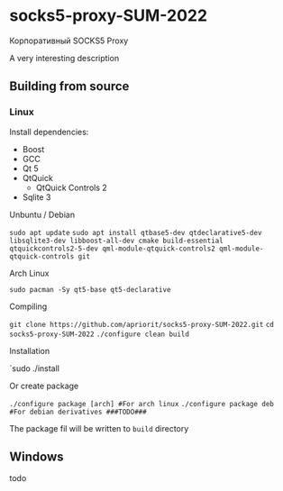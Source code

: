 # socks5-proxy-SUM-2022
Корпоративный SOCKS5 Proxy

A very interesting description

## Building from source

### Linux 
Install dependencies: 
- Boost
- GCC 
- Qt 5
- QtQuick
	- QtQuick Controls 2
- Sqlite 3

Unbuntu / Debian

`sudo apt update`
`sudo apt install qtbase5-dev qtdeclarative5-dev libsqlite3-dev libboost-all-dev cmake build-essential qtquickcontrols2-5-dev qml-module-qtquick-controls2 qml-module-qtquick-controls git`

Arch Linux

`sudo pacman -Sy qt5-base qt5-declarative`

Compiling

`git clone https://github.com/apriorit/socks5-proxy-SUM-2022.git`
`cd socks5-proxy-SUM-2022`
`./configure clean build`

Installation

`sudo ./install

Or create package

`./configure package [arch] #For arch linux`
`./configure package deb #For debian derivatives ###TODO###`

The package fil will be written to `build` directory

## Windows

todo



